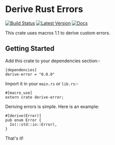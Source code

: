 # Derive Rust Errors

[![Build Status](https://travis-ci.org/rushmorem/derive-error.svg?branch=master)](https://travis-ci.org/rushmorem/derive-error) [![Latest Version](https://img.shields.io/crates/v/derive-error.svg)](https://crates.io/crates/derive-error) [![Docs](https://docs.rs/derive-error/badge.svg)](https://docs.rs/derive-error)

This crate uses macros 1.1 to derive custom errors.

## Getting Started

Add this crate to your dependencies section:-

```text
[dependencies]
derive-error = "0.0.0"
```

Import it in your `main.rs` or `lib.rs`:-

```rust,ignore
#[macro_use]
extern crate derive-error;
```

Deriving errors is simple. Here is an example:

```rust,norun
#[derive(Error)]
pub enum Error {
  Io(::std::io::Error),
}
```

That's it!
